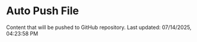 # Auto Push File

Content that will be pushed to GitHub repository.
Last updated: 07/14/2025, 04:23:58 PM